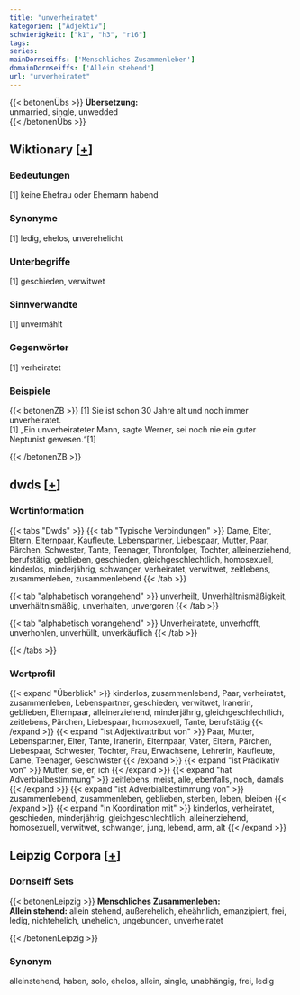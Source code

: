 ```yaml
---
title: "unverheiratet"
kategorien: ["Adjektiv"]
schwierigkeit: ["k1", "h3", "r16"]
tags:
series:
mainDornseiffs: ['Menschliches Zusammenleben']
domainDornseiffs: ['Allein stehend']
url: "unverheiratet"
---
```


{{< betonenÜbs >}}
**Übersetzung:**  
unmarried, single, unwedded  
{{< /betonenÜbs >}}

## Wiktionary [[+](https://de.wiktionary.org/wiki/unverheiratet)]

### Bedeutungen
[1] keine Ehefrau oder Ehemann habend  

### Synonyme
[1] ledig, ehelos, unverehelicht  

### Unterbegriffe
[1] geschieden, verwitwet  

### Sinnverwandte
[1] unvermählt  

### Gegenwörter
[1] verheiratet  

### Beispiele
{{< betonenZB >}}
[1] Sie ist schon 30 Jahre alt und noch immer unverheiratet.  
[1] „Ein unverheirateter Mann, sagte Werner, sei noch nie ein guter Neptunist gewesen.“[1]  

{{< /betonenZB >}}


## dwds [[+](https://www.dwds.de/wb/unverheiratet)]

### Wortinformation
{{< tabs "Dwds" >}}
{{< tab "Typische Verbindungen" >}}
Dame, Elter, Eltern, Elternpaar, Kaufleute, Lebenspartner, Liebespaar, Mutter, Paar, Pärchen, Schwester, Tante, Teenager, Thronfolger, Tochter, alleinerziehend, berufstätig, geblieben, geschieden, gleichgeschlechtlich, homosexuell, kinderlos, minderjährig, schwanger, verheiratet, verwitwet, zeitlebens, zusammenleben, zusammenlebend
{{< /tab >}}

{{< tab "alphabetisch vorangehend" >}}
unverheilt, Unverhältnismäßigkeit, unverhältnismäßig, unverhalten, unvergoren
{{< /tab >}}

{{< tab "alphabetisch vorangehend" >}}
Unverheiratete, unverhofft, unverhohlen, unverhüllt, unverkäuflich
{{< /tab >}}

{{< /tabs >}}

### Wortprofil
{{< expand "Überblick" >}} kinderlos, zusammenlebend, Paar, verheiratet, zusammenleben, Lebenspartner, geschieden, verwitwet, Iranerin, geblieben, Elternpaar, alleinerziehend, minderjährig, gleichgeschlechtlich, zeitlebens, Pärchen, Liebespaar, homosexuell, Tante, berufstätig {{< /expand >}}
{{< expand "ist Adjektivattribut von" >}} Paar, Mutter, Lebenspartner, Elter, Tante, Iranerin, Elternpaar, Vater, Eltern, Pärchen, Liebespaar, Schwester, Tochter, Frau, Erwachsene, Lehrerin, Kaufleute, Dame, Teenager, Geschwister {{< /expand >}}
{{< expand "ist Prädikativ von" >}} Mutter, sie, er, ich {{< /expand >}}
{{< expand "hat Adverbialbestimmung" >}} zeitlebens, meist, alle, ebenfalls, noch, damals {{< /expand >}}
{{< expand "ist Adverbialbestimmung von" >}} zusammenlebend, zusammenleben, geblieben, sterben, leben, bleiben {{< /expand >}}
{{< expand "in Koordination mit" >}} kinderlos, verheiratet, geschieden, minderjährig, gleichgeschlechtlich, alleinerziehend, homosexuell, verwitwet, schwanger, jung, lebend, arm, alt {{< /expand >}}

## Leipzig Corpora [[+](https://corpora.uni-leipzig.de/en/res?word=unverheiratet&corpusId=deu_newscrawl-public_2018)]

### Dornseiff Sets
{{< betonenLeipzig >}}
**Menschliches Zusammenleben:**  
**Allein stehend:** allein stehend, außerehelich, eheähnlich, emanzipiert, frei, ledig, nichtehelich, unehelich, ungebunden, unverheiratet  

{{< /betonenLeipzig >}}

### Synonym
alleinstehend, haben, solo, ehelos, allein, single, unabhängig, frei, ledig

